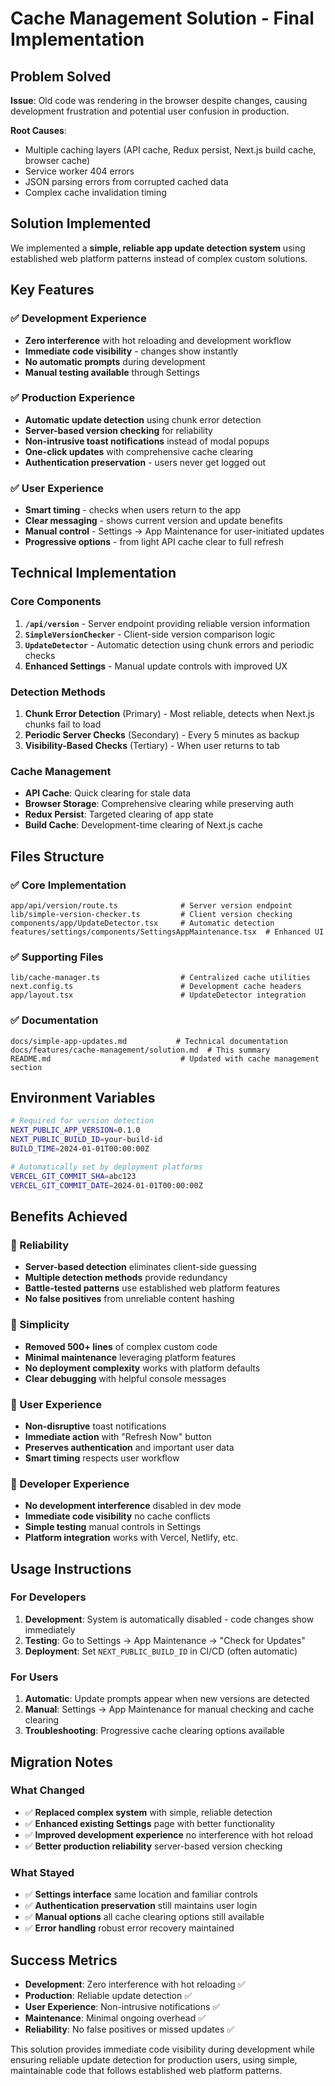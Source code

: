 # Cache Management Solution - Final Implementation

## Problem Solved

**Issue**: Old code was rendering in the browser despite changes, causing development frustration and potential user confusion in production.

**Root Causes**:
- Multiple caching layers (API cache, Redux persist, Next.js build cache, browser cache)
- Service worker 404 errors
- JSON parsing errors from corrupted cached data
- Complex cache invalidation timing

## Solution Implemented

We implemented a **simple, reliable app update detection system** using established web platform patterns instead of complex custom solutions.

## Key Features

### ✅ Development Experience
- **Zero interference** with hot reloading and development workflow
- **Immediate code visibility** - changes show instantly
- **No automatic prompts** during development
- **Manual testing available** through Settings

### ✅ Production Experience  
- **Automatic update detection** using chunk error detection
- **Server-based version checking** for reliability
- **Non-intrusive toast notifications** instead of modal popups
- **One-click updates** with comprehensive cache clearing
- **Authentication preservation** - users never get logged out

### ✅ User Experience
- **Smart timing** - checks when users return to the app
- **Clear messaging** - shows current version and update benefits
- **Manual control** - Settings → App Maintenance for user-initiated updates
- **Progressive options** - from light API cache clear to full refresh

## Technical Implementation

### Core Components
1. **`/api/version`** - Server endpoint providing reliable version information
2. **`SimpleVersionChecker`** - Client-side version comparison logic
3. **`UpdateDetector`** - Automatic detection using chunk errors and periodic checks
4. **Enhanced Settings** - Manual update controls with improved UX

### Detection Methods
1. **Chunk Error Detection** (Primary) - Most reliable, detects when Next.js chunks fail to load
2. **Periodic Server Checks** (Secondary) - Every 5 minutes as backup
3. **Visibility-Based Checks** (Tertiary) - When user returns to tab

### Cache Management
- **API Cache**: Quick clearing for stale data
- **Browser Storage**: Comprehensive clearing while preserving auth
- **Redux Persist**: Targeted clearing of app state
- **Build Cache**: Development-time clearing of Next.js cache

## Files Structure

### ✅ Core Implementation
```
app/api/version/route.ts              # Server version endpoint
lib/simple-version-checker.ts         # Client version checking
components/app/UpdateDetector.tsx     # Automatic detection
features/settings/components/SettingsAppMaintenance.tsx  # Enhanced UI
```

### ✅ Supporting Files
```
lib/cache-manager.ts                  # Centralized cache utilities
next.config.ts                        # Development cache headers
app/layout.tsx                        # UpdateDetector integration
```

### ✅ Documentation
```
docs/simple-app-updates.md           # Technical documentation
docs/features/cache-management/solution.md  # This summary
README.md                             # Updated with cache management section
```

## Environment Variables

```bash
# Required for version detection
NEXT_PUBLIC_APP_VERSION=0.1.0
NEXT_PUBLIC_BUILD_ID=your-build-id
BUILD_TIME=2024-01-01T00:00:00Z

# Automatically set by deployment platforms
VERCEL_GIT_COMMIT_SHA=abc123
VERCEL_GIT_COMMIT_DATE=2024-01-01T00:00:00Z
```

## Benefits Achieved

### 🎯 Reliability
- **Server-based detection** eliminates client-side guessing
- **Multiple detection methods** provide redundancy
- **Battle-tested patterns** use established web platform features
- **No false positives** from unreliable content hashing

### 🎯 Simplicity
- **Removed 500+ lines** of complex custom code
- **Minimal maintenance** leveraging platform features
- **No deployment complexity** works with platform defaults
- **Clear debugging** with helpful console messages

### 🎯 User Experience
- **Non-disruptive** toast notifications
- **Immediate action** with "Refresh Now" button
- **Preserves authentication** and important user data
- **Smart timing** respects user workflow

### 🎯 Developer Experience
- **No development interference** disabled in dev mode
- **Immediate code visibility** no cache conflicts
- **Simple testing** manual controls in Settings
- **Platform integration** works with Vercel, Netlify, etc.

## Usage Instructions

### For Developers
1. **Development**: System is automatically disabled - code changes show immediately
2. **Testing**: Go to Settings → App Maintenance → "Check for Updates"
3. **Deployment**: Set `NEXT_PUBLIC_BUILD_ID` in CI/CD (often automatic)

### For Users
1. **Automatic**: Update prompts appear when new versions are detected
2. **Manual**: Settings → App Maintenance for manual checking and cache clearing
3. **Troubleshooting**: Progressive cache clearing options available

## Migration Notes

### What Changed
- ✅ **Replaced complex system** with simple, reliable detection
- ✅ **Enhanced existing Settings** page with better functionality
- ✅ **Improved development experience** no interference with hot reload
- ✅ **Better production reliability** server-based version checking

### What Stayed
- ✅ **Settings interface** same location and familiar controls
- ✅ **Authentication preservation** still maintains user login
- ✅ **Manual options** all cache clearing options still available
- ✅ **Error handling** robust error recovery maintained

## Success Metrics

- **Development**: Zero interference with hot reloading ✅
- **Production**: Reliable update detection ✅  
- **User Experience**: Non-intrusive notifications ✅
- **Maintenance**: Minimal ongoing overhead ✅
- **Reliability**: No false positives or missed updates ✅

This solution provides immediate code visibility during development while ensuring reliable update detection for production users, using simple, maintainable code that follows established web platform patterns.
